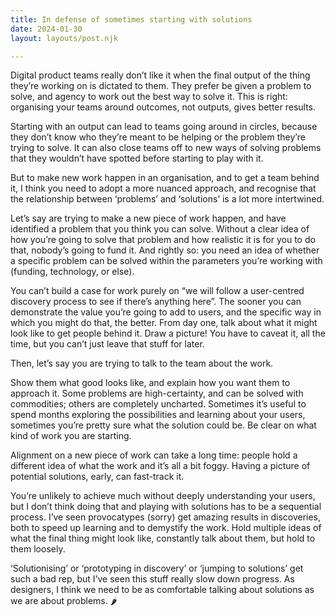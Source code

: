 ```yaml
---
title: In defense of sometimes starting with solutions
date: 2024-01-30
layout: layouts/post.njk

---
```


Digital product teams really don’t like it when the final output of the thing they’re working on is dictated to them. They prefer be given a problem to solve, and agency to work out the best way to solve it. This is right: organising your teams around outcomes, not outputs, gives better results.

Starting with an output can lead to teams going around in circles, because they don’t know who they’re meant to be helping or the problem they’re trying to solve. It can also close teams off to new ways of solving problems that they wouldn’t have spotted before starting to play with it. 

But to make new work happen in an organisation, and to get a team behind it, I think you need to adopt a more nuanced approach, and recognise that the relationship between ‘problems’ and ‘solutions’ is a lot more intertwined.

Let’s say are trying to make a new piece of work happen, and have identified a problem that you think you can solve. Without a clear idea of how you’re going to solve that problem and how realistic it is for you to do that, nobody’s going to fund it. And rightly so: you need an idea of whether a specific problem can be solved within the parameters you’re working with (funding, technology, or else). 

You can’t build a case for work purely on “we will follow a user-centred discovery process to see if there’s anything here”. The sooner you can demonstrate the value you’re going to add to users, and the specific way in which you might do that, the better. From day one, talk about what it might look like to get people behind it. Draw a picture! You have to caveat it, all the time, but you can’t just leave that stuff for later.

Then, let’s say you are trying to talk to the team about the work.

Show them what good looks like, and explain how you want them to approach it. Some problems are high-certainty, and can be solved with commodities; others are completely uncharted. Sometimes it’s useful to spend months exploring the possibilities and learning about your users, sometimes you’re pretty sure what the solution could be. Be clear on what kind of work you are starting.

Alignment on a new piece of work can take a long time: people hold a different idea of what the work and it’s all a bit foggy. Having a picture of potential solutions, early, can fast-track it. 

You’re unlikely to achieve much without deeply understanding your users, but I don’t think doing that and playing with solutions has to be a sequential process. I’ve seen provocatypes (sorry) get amazing results in discoveries, both to speed up learning and to demystify the work. Hold multiple ideas of what the final thing might look like, constantly talk about them, but hold to them loosely.

‘Solutionising’ or ‘prototyping in discovery’ or ‘jumping to solutions’ get such a bad rep, but I’ve seen this stuff really slow down progress. As designers, I think we need to be as comfortable talking about solutions as we are about problems. 🌶️